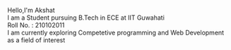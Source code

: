 Hello,I'm Akshat<br />
I am a Student pursuing B.Tech in ECE at IIT Guwahati <br />
Roll No. : 210102011<br />
I am currently exploring Competetive programming and Web Development as a field of interest


